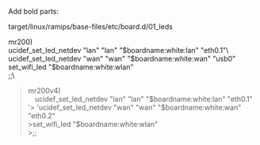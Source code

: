 Add bold parts:

target/linux/ramips/base-files/etc/board.d/01_leds

mr200)\
        ucidef_set_led_netdev "lan" "lan" "$boardname:white:lan" "eth0.1"\
        ucidef_set_led_netdev "wan" "wan" "$boardname:white:wan" "usb0"\
        set_wifi_led "$boardname:white:wlan"\
        ;;\
>mr200v4)  
>&emsp;ucidef_set_led_netdev "lan" "lan" "$boardname:white:lan" "eth0.1"  
'> 'ucidef_set_led_netdev "wan" "wan" "$boardname:white:wan" "eth0.2"  
        >set_wifi_led "$boardname:white:wlan"  
        >;;  
